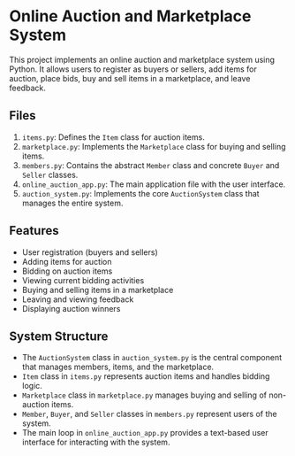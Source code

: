 # Online Auction and Marketplace System

This project implements an online auction and marketplace system using Python. It allows users to register as buyers or sellers, add items for auction, place bids, buy and sell items in a marketplace, and leave feedback.

## Files

1. `items.py`: Defines the `Item` class for auction items.
2. `marketplace.py`: Implements the `Marketplace` class for buying and selling items.
3. `members.py`: Contains the abstract `Member` class and concrete `Buyer` and `Seller` classes.
4. `online_auction_app.py`: The main application file with the user interface.
5. `auction_system.py`: Implements the core `AuctionSystem` class that manages the entire system.

## Features

- User registration (buyers and sellers)
- Adding items for auction
- Bidding on auction items
- Viewing current bidding activities
- Buying and selling items in a marketplace
- Leaving and viewing feedback
- Displaying auction winners


## System Structure

- The `AuctionSystem` class in `auction_system.py` is the central component that manages members, items, and the marketplace.
- `Item` class in `items.py` represents auction items and handles bidding logic.
- `Marketplace` class in `marketplace.py` manages buying and selling of non-auction items.
- `Member`, `Buyer`, and `Seller` classes in `members.py` represent users of the system.
- The main loop in `online_auction_app.py` provides a text-based user interface for interacting with the system.
